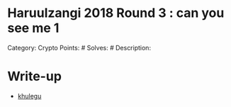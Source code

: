 # Haruulzangi 2018 Round 3 : can you see me 1

Category: Crypto Points: # Solves: # Description:


# Write-up

- [khulegu](writeups/khulegu.ipynb)
